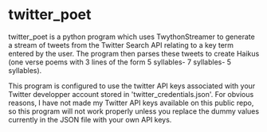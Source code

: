# twitter_poet

twitter_poet is a python program which uses TwythonStreamer to generate a stream of tweets from the Twitter Search API relating to a key term entered by the user. The program then parses these tweets to create Haikus (one verse poems with 3 lines of the form 5 syllables- 7 syllables- 5 syllables).

This program is configured to use the twitter API keys associated with your Twitter developper account stored in 'twitter_credentials.json'. For obvious reasons, I have not made my Twitter API keys available on this public repo, so this program will not work properly unless you replace the dummy values currently in the JSON file with your own API keys.
